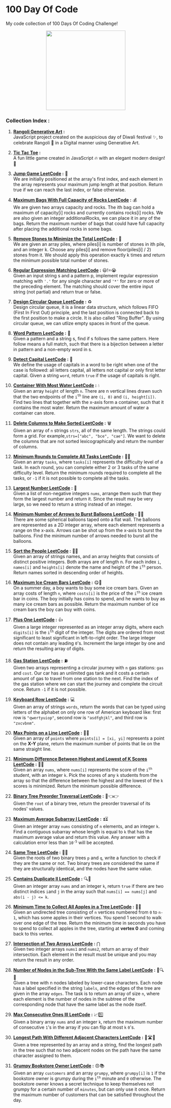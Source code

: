 # 100 Day Of Code
My code collection of 100 Days Of Coding Challenge!

<p align="center">
   <img src="https://drive.google.com/uc?export=view&id=13QhcqaFGj8iukn2xlI6mSIb031rhCMYt" width="250" height="250">
</p>

### Collection Index :
1. **[Rangoli Generative Art](https://github.com/code4Y/rangoli-generative-art) :**  
   JavaScript project created on the auspicious day of Diwali festival ✨, to celebrate Rangoli 🌸 in a Digital manner using Generative Art.  
   
2. **[Tic Tac Toe](https://github.com/code4Y/tic-tac-toe) :**   
   A fun little game created in JavaScript 🔥 with an elegant modern design! 🌸
  
3. **[Jump Game LeetCode](https://github.com/code4Y/100_Day_Of_Code/tree/main/Day-3) :** 🐸  
   We are initially positioned at the array's first index, and each element in the array represents your maximum jump length at that position. Return true if we can reach the last index, or false otherwise.
  
4. **[Maximum Bags With Full Capacity of Rocks LeetCode](https://github.com/code4Y/100_Day_Of_Code/tree/main/Day-4) :** :moneybag:  
   We are given two arrays capacity and rocks. The ith bag can hold a maximum of capacity[i] rocks and currently contains rocks[i] rocks. We are also given an integer additionalRocks, we can place it in any of the bags. Return the maximum number of bags that could have full capacity after placing the additional rocks in some bags.  
   
5. **[Remove Stones to Minimize the Total LeetCode](https://github.com/code4Y/100-Days-Of-Code/tree/main/Day-5) :** :cookie:  
   We are given an array piles, where piles[i] is number of stones in ith pile, and an integer k. Choose any piles[i] and remove floor(piles[i] / 2) stones from it. We should apply this operation exactly k times and return the minimum possible total number of stones.  
   
6. **[Regular Expression Matching LeetCode](https://github.com/code4Y/100-Days-Of-Code/tree/main/Day-6) :** 😃!=😭  
   Given an input string s and a pattern p, implement regular expression matching with ```'.'``` for any single character and ```'*'``` for zero or more of the preceding element. The matching should cover the entire input string (not partial) and return true or false.  
   
7. **[Design Circular Queue LeetCode](https://github.com/code4Y/100-Days-Of-Code/tree/main/Day-7) :** :recycle:  
   Design circular queue, it is a linear data structure, which follows FIFO (First In First Out) principle, and the last position is connected back to the first position to make a circle. It is also called "Ring Buffer". By using circular queue, we can utlize empty spaces in front of the queue.
  
8. **[Word Pattern LeetCode](https://github.com/code4Y/100-Days-Of-Code/tree/main/Day-8) :**  :jigsaw:  
   Given a pattern and a string s, find if s follows the same pattern. Here follow means a full match, such that there is a bijection between a letter in pattern and a non-empty word in s.  
   
9. **[Detect Capital LeetCode](https://github.com/code4Y/100-Days-Of-Code/tree/main/Day-9) :** :scroll:  
   We define the usage of capitals in a word to be right when one of the case is followed: all letters capital, all letters not capital or only first letter capital. Given a string ```word```, return ```true``` if the usage of capitals is right.  

10. **[Container With Most Water LeetCode](https://github.com/code4Y/100-Days-Of-Code/tree/main/Day-10) :** :droplet:  
    Given an array ```height``` of length ```n```. There are n vertical lines drawn such that the two endpoints of the ```i```<sup>```th```</sup> line are ```(i, 0)``` and ```(i, height[i])```. Find two lines that together with the x-axis form a container, such that it contains the most water. Return the maximum amount of water a container can store.  
    
11. **[Delete Columns to Make Sorted LeetCode](https://github.com/code4Y/100-Days-Of-Code/tree/main/Day-11) :** :wastebasket:  
    Given an array of ```n``` strings ```strs```, all of the same length. The strings could form a grid. For example,```strs=["abc", "bce", "cae"]```. We want to delete the columns that are not sorted lexicographically and return the number of columns.  
    
12. **[Minimum Rounds to Complete All Tasks LeetCode](https://github.com/code4Y/100-Days-Of-Code/tree/main/Day-12) :** :repeat::white_check_mark:  
    Given an array ```tasks```, where ```tasks[i]``` represents the difficulty level of a task. In each round, you can complete either 2 or 3 tasks of the same difficulty level. Return the minimum rounds required to complete all the tasks, or ```-1``` if it is not possible to complete all the tasks.  

13. **[Largest Number LeetCode](https://github.com/code4Y/100-Days-Of-Code/tree/main/Day-13) :** :100:  
    Given a list of non-negative integers ```nums```, arrange them such that they form the largest number and return it. Since the result may be very large, so we need to return a string instead of an integer.  
    
14. **[Minimum Number of Arrows to Burst Balloons LeetCode](https://github.com/code4Y/100-Days-Of-Code/tree/main/Day-14) :** :dart::balloon:  
    There are some spherical balloons taped onto a flat wall. The balloons are represented as a 2D integer array, where each element represents a range on the x-axis. Arrows can be shot up from the x-axis to burst the balloons. Find the minimum number of arrows needed to burst all the balloons.  
    
15. **[Sort the People LeetCode](https://github.com/code4Y/100-Days-Of-Code/tree/main/Day-15) :** :1234::busts_in_silhouette:  
    Given an array of strings names, and an array heights that consists of distinct positive integers. Both arrays are of length n. For each index ```i```, ```names[i]``` and ```heights[i]``` denote the name and height of the <code>i<sup>th</sup></code> person. Return names sorted in descending order of heights.  

16. **[Maximum Ice Cream Bars LeetCode](https://github.com/code4Y/100-Days-Of-Code/tree/main/Day-16) :** :yum::icecream:  
    On a summer day, a boy wants to buy some ice cream bars. Given an array costs of length ```n```, where ```costs[i]``` is the price of the <code>i<sup>th</sup></code> ice cream bar in coins. The boy initially has coins to spend, and he wants to buy as many ice cream bars as possible. Return the maximum number of ice cream bars the boy can buy with coins.  
    
17. **[Plus One LeetCode](https://github.com/code4Y/100-Days-Of-Code/tree/main/Day-17) :** :+1:  
    Given a large integer represented as an integer array digits, where each ```digits[i]``` is the <code>i<sup>th</sup></code> digit of the integer. The digits are ordered from most significant to least significant in left-to-right order. The large integer does not contain any leading ```0```'s. Increment the large integer by one and return the resulting array of digits.  

18. **[Gas Station LeetCode](https://github.com/code4Y/100-Days-Of-Code/tree/main/Day-18) :** :fuelpump:  
    Given two arrays representing a circular journey with ```n``` gas stations: ```gas``` and ```cost```. Our car has an unlimited gas tank and it costs a certain amount of gas to travel from one station to the next. Find the index of the gas station where we can start the journey and complete the circuit once. Return ```-1``` if it is not possible.  
    
19. **[Keyboard Row LeetCode](https://github.com/code4Y/100-Days-Of-Code/tree/main/Day-19) :** :computer:  
    Given an array of strings ```words```, return the words that can be typed using letters of the alphabet on only one row of American keyboard like: first row is ```"qwertyuiop"```, second row is ```"asdfghjkl"```, and third row is ```"zxcvbnm"```.   
    
20. **[Max Points on a Line LeetCode](https://github.com/code4Y/100-Days-Of-Code/tree/main/Day-20) :** 🔢📏   
    Given an array of ```points``` where ```points[i] = [xi, yi]``` represents a point on the **X-Y** plane, return the maximum number of points that lie on the same straight line.

21. **[Minimum Difference Between Highest and Lowest of K Scores LeetCode](https://github.com/code4Y/100-Days-Of-Code/tree/main/Day-21) :** 🔼🔽  
    Given an array ```nums```, where ```nums[i]``` represents the score of the <code>i<sup>th</sup></code> student, with an integer ```k```. Pick the scores of any ```k``` students from the array so that the difference between the highest and the lowest of the ```k``` scores is minimized. Return the minimum possible difference.  
    
22. **[Binary Tree Preorder Traversal LeetCode](https://github.com/code4Y/100-Days-Of-Code/tree/main/Day-22) :** 🌳👈👉  
    Given the ```root``` of a binary tree, return the preorder traversal of its nodes' values.  

23. **[Maximum Average Subarray I LeetCode](https://github.com/code4Y/100-Days-Of-Code/tree/main/Day-23) :** ⏫⏳  
    Given an integer array ```nums``` consisting of ```n``` elements, and an integer ```k```. Find a contiguous subarray whose length is equal to ```k``` that has the maximum average value and return this value. Any answer with a calculation error less than <code>10<sup>-5</sup></code> will be accepted.  

24. **[Same Tree LeetCode](https://github.com/code4Y/100-Days-Of-Code/tree/main/Day-24) :** 🌳🌳  
    Given the roots of two binary trees ```p``` and ```q```, write a function to check if they are the same or not. Two binary trees are considered the same if they are structurally identical, and the nodes have the same value.  
    
25. **[Contains Duplicate II LeetCode](https://github.com/code4Y/100-Days-Of-Code/tree/main/Day-25) :** 🔍🔎    
    Given an integer array ```nums``` and an integer ```k```, return ```true``` if there are two distinct indices ```i```and ```j``` in the array such that ```nums[i] == nums[j]``` and ```abs(i - j) <= k```.  

26. **[Minimum Time to Collect All Apples in a Tree LeetCode](https://github.com/code4Y/100-Days-Of-Code/tree/main/Day-26) :** 🍎🏃  
    Given an undirected tree consisting of ```n``` vertices numbered from ```0``` to ```n-1```, which has some apples in their vertices. You spend 1 second to walk over one edge of the tree. Return the minimum time in seconds you have to spend to collect all apples in the tree, starting at **vertex 0** and coming back to this vertex.  
    
27. **[Intersection of Two Arrays LeetCode](https://github.com/code4Y/100-Days-Of-Code/tree/main/Day-27) :** ⋂  
    Given two integer arrays ```nums1``` and ```nums2```, return an array of their intersection. Each element in the result must be unique and you may return the result in any order.  
    
28. **[Number of Nodes in the Sub-Tree With the Same Label LeetCode](https://github.com/code4Y/100-Days-Of-Code/tree/main/Day-28) :** 🌳🔍🎨  
    Given a tree with n nodes labeled by lower-case characters. Each node has a label specified in the string ```labels```, and the edges of the tree are given in the array ```edges```. The task is to return an array of size ```n```, where each element is the number of nodes in the subtree of the corresponding node that have the same label as the node itself.  
    
29. **[Max Consecutive Ones III LeetCode](https://github.com/code4Y/100-Days-Of-Code/tree/main/Day-29) :** 📈1️⃣  
    Given a binary array ```nums``` and an integer ```k```, return the maximum number of consecutive ```1```'s in the array if you can flip at most ```k``` ```0```'s.  
    
30. **[Longest Path With Different Adjacent Characters LeetCode](https://github.com/code4Y/100-Days-Of-Code/tree/main/Day-30) :** 🌲🛣️🌳  
    Given a tree represented by an array and a string, find the longest path in the tree such that no two adjacent nodes on the path have the same character assigned to them.  
    
31. **[Grumpy Bookstore Owner LeetCode](https://github.com/code4Y/100-Days-Of-Code/tree/main/Day-31) :** 😠📚  
    Given an array ```customers``` and an array ```grumpy```, where ```grumpy[i]``` is ```1``` if the bookstore owner is grumpy during the <code>i<sup>th</sup></code> minute and ```0``` otherwise. The bookstore owner knows a secret technique to keep themselves not grumpy for a certain number of ```minutes```, but can only use it once. Return the maximum number of customers that can be satisfied throughout the day.   
    
    
    
    
